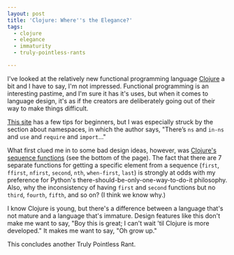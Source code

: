 ```yaml
---
layout: post
title: 'Clojure: Where''s the Elegance?'
tags:
  - clojure
  - elegance
  - immaturity
  - truly-pointless-rants

---
```


I've looked at the relatively new functional programming language <a href="http://clojure.org/">Clojure</a> a bit and I have to say, I'm not impressed. Functional programming is an interesting pastime, and I'm sure it has it's uses, but when it comes to language design, it's as if the creators are deliberately going out of their way to make things difficult. 

<a href="http://www.tbray.org/ongoing/When/200x/2009/11/03/Clojure-N00b-Advice">This site</a> has a few tips for beginners, but I was especially struck by the section about namespaces, in which the author says, "There’s <code>ns</code> and <code>in-ns</code> and <code>use</code> and <code>require</code> and <code>import</code>..."

What first clued me in to some bad design ideas, however, was <a href="http://clojure.org/sequences">Clojure's sequence functions</a> (see the bottom of the page). The fact that there are 7 separate functions for getting a specific element from a sequence (<code>first</code>, <code>ffirst</code>, <code>nfirst</code>, <code>second</code>, <code>nth</code>, <code>when-first</code>, <code>last</code>) is strongly at odds with my preference for Python's there-should-be-only-one-way-to-do-it philosophy. Also, why the inconsistency of having <code>first</code> and <code>second</code> functions but no <code>third</code>, <code>fourth</code>, <code>fifth</code>, and so on? (I think we know why.) 

I know Clojure is young, but there's a difference between a language that's not mature and a language that's immature. Design features like this don't make me want to say, "Boy this is great; I can't wait 'til Clojure is more developed." It makes me want to say, "Oh grow up."

This concludes another Truly Pointless Rant.
